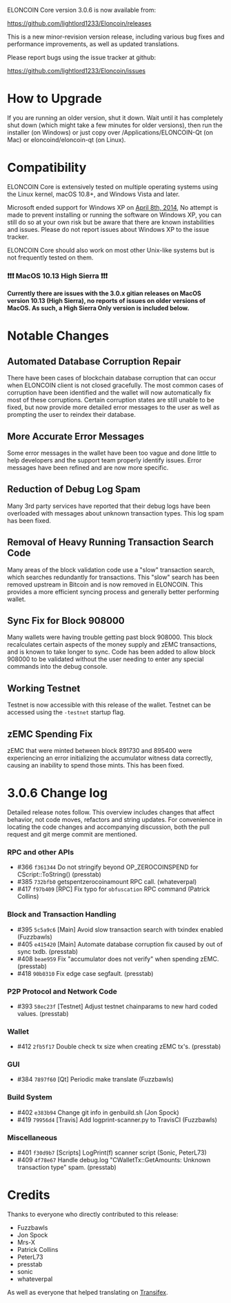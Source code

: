 ELONCOIN Core version 3.0.6 is now available from:

  <https://github.com/lightlord1233/Eloncoin/releases>

This is a new minor-revision version release, including various bug fixes and
performance improvements, as well as updated translations.

Please report bugs using the issue tracker at github:

  <https://github.com/lightlord1233/Eloncoin/issues>


How to Upgrade
==============

If you are running an older version, shut it down. Wait until it has completely shut down (which might take a few minutes for older versions), then run the installer (on Windows) or just copy over /Applications/ELONCOIN-Qt (on Mac) or eloncoind/eloncoin-qt (on Linux).


Compatibility
==============

ELONCOIN Core is extensively tested on multiple operating systems using
the Linux kernel, macOS 10.8+, and Windows Vista and later.

Microsoft ended support for Windows XP on [April 8th, 2014](https://www.microsoft.com/en-us/WindowsForBusiness/end-of-xp-support),
No attempt is made to prevent installing or running the software on Windows XP, you
can still do so at your own risk but be aware that there are known instabilities and issues.
Please do not report issues about Windows XP to the issue tracker.

ELONCOIN Core should also work on most other Unix-like systems but is not
frequently tested on them.

### :exclamation::exclamation::exclamation: MacOS 10.13 High Sierra :exclamation::exclamation::exclamation:

**Currently there are issues with the 3.0.x gitian releases on MacOS version 10.13 (High Sierra), no reports of issues on older versions of MacOS. As such, a High Sierra Only version is included below.**


Notable Changes
===============

Automated Database Corruption Repair
---------------------
There have been cases of blockchain database corruption that can occur when ELONCOIN client is not closed gracefully. The most common cases of corruption have been identified and the wallet will now automatically fix most of these corruptions. Certain corruption states are still unable to be fixed, but now provide more detailed error messages to the user as well as prompting the user to reindex their database.

More Accurate Error Messages
---------------------
Some error messages in the wallet have been too vague and done little to help developers and the support team properly identify issues. Error messages have been refined and are now more specific.

Reduction of Debug Log Spam
---------------------
Many 3rd party services have reported that their debug logs have been overloaded with messages about unknown transaction types. This log spam has been fixed.

Removal of Heavy Running Transaction Search Code
---------------------
Many areas of the block validation code use a "slow" transaction search, which searches redundantly for transactions. This "slow" search has been removed upstream in Bitcoin and is now removed in ELONCOIN. This provides a more efficient syncing process and generally better performing wallet.

Sync Fix for Block 908000
---------------------
Many wallets were having trouble getting past block 908000. This block recalculates certain aspects of the money supply and zEMC transactions, and is known to take longer to sync. Code has been added to allow block 908000 to be validated without the user needing to enter any special commands into the debug console.

Working Testnet
---------------------
Testnet is now accessible with this release of the wallet. Testnet can be accessed using the `-testnet` startup flag.

zEMC Spending Fix
---------------------
zEMC that were minted between block 891730 and 895400 were experiencing an error initializing the accumulator witness data correctly, causing an inability to spend those mints. This has been fixed.


3.0.6 Change log
=================

Detailed release notes follow. This overview includes changes that affect
behavior, not code moves, refactors and string updates. For convenience in locating
the code changes and accompanying discussion, both the pull request and
git merge commit are mentioned.

### RPC and other APIs
- #366 `f361344` Do not stringify beyond OP_ZEROCOINSPEND for CScript::ToString() (presstab)
- #385 `732bfb0` getspentzerocoinamount RPC call. (whateverpal)
- #417 `f97b409` [RPC] Fix typo for `obfuscation` RPC command (Patrick Collins)

### Block and Transaction Handling
- #395 `5c5a9c6` [Main] Avoid slow transaction search with txindex enabled (Fuzzbawls)
- #405 `e415420` [Main] Automate database corruption fix caused by out of sync txdb. (presstab)
- #408 `beae959` Fix "accumulator does not verify" when spending zEMC. (presstab)
- #418 `90b0310` Fix edge case segfault. (presstab)

### P2P Protocol and Network Code
- #393 `58ec23f` [Testnet] Adjust testnet chainparams to new hard coded values. (presstab)

### Wallet
- #412 `2fb5f17` Double check tx size when creating zEMC tx's. (presstab)

### GUI
- #384 `7897f60` [Qt] Periodic make translate (Fuzzbawls)

### Build System
- #402 `e383b94` Change git info in genbuild.sh (Jon Spock)
- #419 `79956d4` [Travis] Add logprint-scanner.py to TravisCI (Fuzzbawls)

### Miscellaneous
- #401 `f30d9b7` [Scripts] LogPrint(f) scanner script (Sonic, PeterL73)
- #409 `4f78e67` Handle debug.log "CWalletTx::GetAmounts: Unknown transaction type" spam. (presstab)

Credits
=======

Thanks to everyone who directly contributed to this release:
- Fuzzbawls
- Jon Spock
- Mrs-X
- Patrick Collins
- PeterL73
- presstab
- sonic
- whateverpal

As well as everyone that helped translating on [Transifex](https://www.transifex.com/projects/p/eloncoin-project-translations/).
